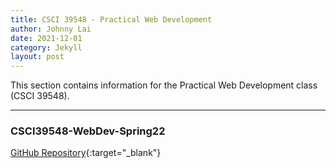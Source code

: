 ```yaml
---
title: CSCI 39548 - Practical Web Development
author: Johnny Lai
date: 2021-12-01
category: Jekyll
layout: post
---
```


This section contains information for the Practical Web Development class (CSCI 39548).

-------------
### CSCI39548-WebDev-Spring22
[GitHub Repository](https://github.com/johnnylaicode/CSCI39548-WebDev-Spring22){:target="_blank"}
